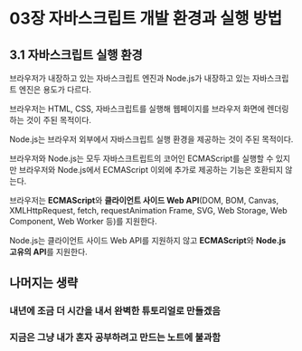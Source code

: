 # 03장 자바스크립트 개발 환경과 실행 방법

## 3.1 자바스크립트 실행 환경

브라우저가 내장하고 있는 자바스크립트 엔진과 Node.js가 내장하고 있는 자바스크립트 엔진은 용도가 다르다.

브라우저는 HTML, CSS, 자바스크립트를 실행해 웹페이지를 브라우저 화면에 렌더링하는 것이 주된 목적이다.

Node.js는 브라우저 외부에서 자바스크립트 실행 환경을 제공하는 것이 주된 목적이다.

브라우저와 Node.js는 모두 자바스크트립트의 코어인 ECMAScript를 실행할 수 있지만 브라우저와 Node.js에서 ECMAScript 이외에 추가로 제공하는 기능은 호환되지 않는다.

브라우저는 **ECMAScript**와 **클라이언트 사이드 Web API**(DOM, BOM, Canvas, XMLHttpRequest, fetch, requestAnimation Frame, SVG, Web Storage, Web Component, Web Worker 등)를 지원한다.

Node.js는 클라이언트 사이드 Web API를 지원하지 않고 **ECMAScript**와 **Node.js 고유의 API**를 지원한다.

## 나머지는 생략

### 내년에 조금 더 시간을 내서 완벽한 튜토리얼로 만들겠음

### 지금은 그냥 내가 혼자 공부하려고 만드는 노트에 불과함
